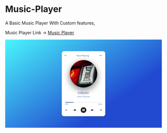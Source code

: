 # Music-Player

A Basic Music Player With Custom features,

Music Player Link -> [Music Player](https://vercel.com/keshavmusic/music-player)

<img src="images/preview1.png">
